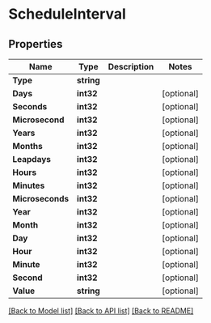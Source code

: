 # ScheduleInterval

## Properties

Name | Type | Description | Notes
------------ | ------------- | ------------- | -------------
**Type** | **string** |  | 
**Days** | **int32** |  | [optional] 
**Seconds** | **int32** |  | [optional] 
**Microsecond** | **int32** |  | [optional] 
**Years** | **int32** |  | [optional] 
**Months** | **int32** |  | [optional] 
**Leapdays** | **int32** |  | [optional] 
**Hours** | **int32** |  | [optional] 
**Minutes** | **int32** |  | [optional] 
**Microseconds** | **int32** |  | [optional] 
**Year** | **int32** |  | [optional] 
**Month** | **int32** |  | [optional] 
**Day** | **int32** |  | [optional] 
**Hour** | **int32** |  | [optional] 
**Minute** | **int32** |  | [optional] 
**Second** | **int32** |  | [optional] 
**Value** | **string** |  | [optional] 

[[Back to Model list]](../README.md#documentation-for-models) [[Back to API list]](../README.md#documentation-for-api-endpoints) [[Back to README]](../README.md)


